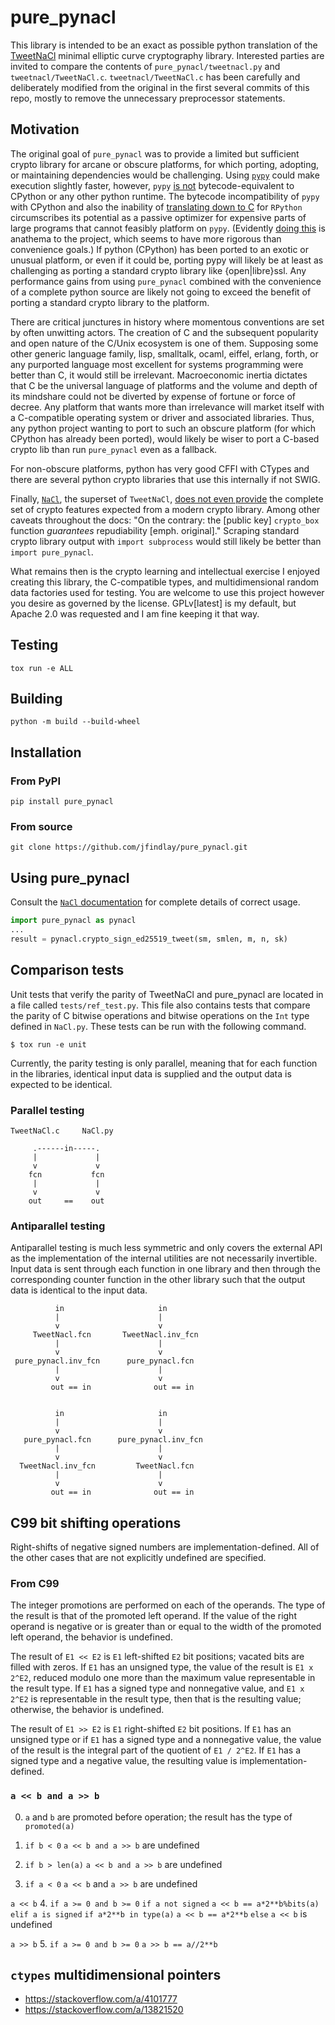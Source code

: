 # pure_pynacl

This library is intended to be an exact as possible python translation of the [TweetNaCl](https://tweetnacl.cr.yp.to/) minimal
elliptic curve cryptography library.  Interested parties are invited to compare the contents of `pure_pynacl/tweetnacl.py` and
`tweetnacl/TweetNaCl.c`.  `tweetnacl/TweetNaCl.c` has been carefully and deliberately modified from the original in the first
several commits of this repo, mostly to remove the unnecessary preprocessor statements.

## Motivation

The original goal of `pure_pynacl` was to provide a limited but sufficient crypto library for arcane or obscure platforms, for
which porting, adopting, or maintaining dependencies would be challenging.  Using
[`pypy`](https://doc.pypy.org/en/latest/introduction.html) could make execution slightly faster, however, `pypy` [is
not](https://doc.pypy.org/en/latest/faq.html#couldn-t-the-jit-dump-and-reload-already-compiled-machine-code) bytecode-equivalent
to CPython or any other python runtime.  The bytecode incompatibility of `pypy` with CPython and also the inability of
[translating down to C](https://rpython.readthedocs.io/en/latest/faq.html#can-rpython-compile-normal-python-programs-to-c) for
`RPython` circumscribes its potential as a passive optimizer for expensive parts of large programs that cannot feasibly platform
on `pypy`.  (Evidently [doing this](https://stackoverflow.com/questions/60792018/build-python-file-with-pypy) is anathema to the
project, which seems to have more rigorous than convenience goals.)  If python (CPython) has been ported to an exotic or unusual
platform, or even if it could be, porting pypy will likely be at least as challenging as porting a standard crypto library like
{open|libre}ssl.  Any performance gains from using `pure_pynacl` combined with the convenience of a complete python source are
likely not going to exceed the benefit of porting a standard crypto library to the platform.

There are critical junctures in history where momentous conventions are set by often unwitting actors.  The creation of C and
the subsequent popularity and open nature of the C/Unix ecosystem is one of them.  Supposing some other generic language family,
lisp, smalltalk, ocaml, eiffel, erlang, forth, or any purported language most excellent for systems programming were better than
C, it would still be irrelevant.  Macroeconomic inertia dictates that C be the universal language of platforms and the volume
and depth of its mindshare could not be diverted by expense of fortune or force of decree.  Any platform that wants more than
irrelevance will market itself with a C-compatible operating system or driver and associated libraries.  Thus, any python
project wanting to port to such an obscure platform (for which CPython has already been ported), would likely be wiser to port a
C-based crypto lib than run `pure_pynacl` even as a fallback.

For non-obscure platforms, python has very good CFFI with CTypes and there are several python crypto libraries that use this
internally if not SWIG.

Finally, [`NaCl`](https://nacl.cr.yp.to/), the superset of `TweetNaCl`, [does not even provide](https://nacl.cr.yp.to/box.html)
the complete set of crypto features expected from a modern crypto library.  Among other caveats throughout the docs: "On the
contrary: the [public key] `crypto_box` function *guarantees* repudiability [emph. original]."  Scraping standard crypto library
output with `import subprocess` would still likely be better than `import pure_pynacl`.

What remains then is the crypto learning and intellectual exercise I enjoyed creating this library, the C-compatible types, and
multidimensional random data factories used for testing.  You are welcome to use this project however you desire as governed by
the license.  GPLv[latest] is my default, but Apache 2.0 was requested and I am fine keeping it that way.

## Testing

`tox run -e ALL`

## Building

`python -m build --build-wheel`

## Installation

### From PyPI

`pip install pure_pynacl`

### From source

`git clone https://github.com/jfindlay/pure_pynacl.git`

## Using pure_pynacl

Consult the [`NaCl` documentation](https://nacl.cr.yp.to/box.html) for complete details of correct usage.
```python
import pure_pynacl as pynacl
...
result = pynacl.crypto_sign_ed25519_tweet(sm, smlen, m, n, sk)
```

## Comparison tests

Unit tests that verify the parity of TweetNaCl and pure_pynacl are located in a file called `tests/ref_test.py`.  This file also
contains tests that compare the parity of C bitwise operations and bitwise operations on the `Int` type defined in `NaCl.py`.
These tests can be run with the following command.
```console
$ tox run -e unit
```

Currently, the parity testing is only parallel, meaning that for each function in the libraries, identical input data is
supplied and the output data is expected to be identical.

### Parallel testing

```
TweetNaCl.c     NaCl.py

     .------in-----.
     |             |
     v             v
    fcn           fcn
     |             |
     v             v
    out     ==    out
```

### Antiparallel testing

Antiparallel testing is much less symmetric and only covers the external API as the implementation of the internal utilities are
not necessarily invertible.  Input data is sent through each function in one library and then through the corresponding counter
function in the other library such that the output data is identical to the input data.
```
          in                     in
          |                      |
          v                      v
     TweetNacl.fcn       TweetNacl.inv_fcn
          |                      |
          v                      v
 pure_pynacl.inv_fcn      pure_pynacl.fcn
          |                      |
          v                      v
         out == in              out == in


          in                     in
          |                      |
          v                      v
   pure_pynacl.fcn      pure_pynacl.inv_fcn
          |                      |
          v                      v
  TweetNacl.inv_fcn         TweetNacl.fcn
          |                      |
          v                      v
         out == in              out == in
```

## C99 bit shifting operations

Right-shifts of negative signed numbers are implementation-defined. All of the other cases that are not explicitly undefined are
specified.

### From C99

The integer promotions are performed on each of the operands. The type of the result is that of the promoted left operand. If
the value of the right operand is negative or is greater than or equal to the width of the promoted left operand, the behavior
is undefined.

The result of `E1 << E2` is `E1` left-shifted `E2` bit positions; vacated bits are filled with zeros. If `E1` has an unsigned
type, the value of the result is `E1 x 2^E2`, reduced modulo one more than the maximum value representable in the result type.
If `E1` has a signed type and nonnegative value, and `E1 x 2^E2` is representable in the result type, then that is the resulting
value; otherwise, the behavior is undefined.

The result of `E1 >> E2` is `E1` right-shifted `E2` bit positions. If `E1` has an unsigned type or if `E1` has a signed type and
a nonnegative value, the value of the result is the integral part of the quotient of `E1 / 2^E2`. If `E1` has a signed type and
a negative value, the resulting value is implementation-defined.

### `a << b and a >> b`

0. `a` and `b` are promoted before operation; the result has the type of
`promoted(a)`

1. `if b < 0`
  `a << b and a >> b` are undefined

2. `if b > len(a)`
  `a << b and a >> b` are undefined

3. `if a < 0`
  `a << b` and `a >> b` are undefined

`a << b`
4. `if a >= 0 and b >= 0`
  `if a not signed`
    `a << b == a*2**b%bits(a)`
  `elif a is signed`
    `if a*2**b in type(a)`
      `a << b == a*2**b`
    `else`
      `a << b` is undefined

`a >> b`
5. `if a >= 0 and b >= 0`
  `a >> b == a//2**b`

## `ctypes` multidimensional pointers

- https://stackoverflow.com/a/4101777
- https://stackoverflow.com/a/13821520
